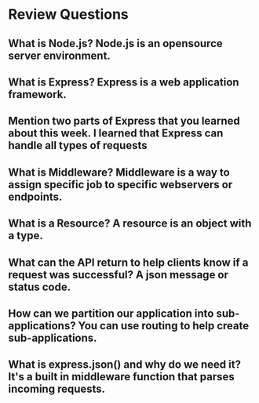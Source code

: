 # Review Questions

## What is Node.js? Node.js is an opensource server environment.

## What is Express? Express is a web application framework.

## Mention two parts of Express that you learned about this week. I learned that Express can handle all types of requests

## What is Middleware? Middleware is a way to assign specific job to specific webservers or endpoints.

## What is a Resource? A resource is an object with a type.

## What can the API return to help clients know if a request was successful? A json message or status code.

## How can we partition our application into sub-applications? You can use routing to help create sub-applications.

## What is express.json() and why do we need it? It's a built in middleware function that parses incoming requests.

